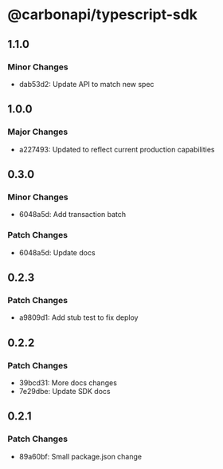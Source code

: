 # @carbonapi/typescript-sdk

## 1.1.0

### Minor Changes

- dab53d2: Update API to match new spec

## 1.0.0

### Major Changes

- a227493: Updated to reflect current production capabilities

## 0.3.0

### Minor Changes

- 6048a5d: Add transaction batch

### Patch Changes

- 6048a5d: Update docs

## 0.2.3

### Patch Changes

- a9809d1: Add stub test to fix deploy

## 0.2.2

### Patch Changes

- 39bcd31: More docs changes
- 7e29dbe: Update SDK docs

## 0.2.1

### Patch Changes

- 89a60bf: Small package.json change
